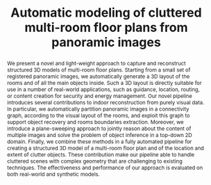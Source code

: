 ---
layout: publication
code: 2019-GGF-cluttered_floor_plans
title: "Automatic modeling of cluttered multi-room floor plans from panoramic images"
authors: Giovanni Pintore, Fabio Ganovelli, Alberto Jaspe-Villanueva, and Enrico Gobbetti
year: 2019
type: Journal Paper
journal: "Computers Graphics Forum"
pub-data: "38(7): 347-358, 2019"
abstract: "We present a novel and light-weight approach to capture and reconstruct structured 3D models of multi-room floor plans. Starting from a small set of registered panoramic images, we automatically generate a 3D layout of the rooms and of all the main objects inside. Such a 3D layout is directly suitable for use in a number of real-world applications, such as guidance, location, routing, or content creation for security and energy management. Our novel pipeline introduces several contributions to indoor reconstruction from purely visual data. In particular, we automatically partition panoramic images in a connectivity graph, according to the visual layout of the rooms, and exploit this graph to support object recovery and rooms boundaries extraction. Moreover, we introduce a plane-sweeping approach to jointly reason about the content of multiple images and solve the problem of object inference in a top-down 2D domain. Finally, we combine these methods in a fully automated pipeline for creating a structured 3D model of a multi-room floor plan and of the location and extent of clutter objects. These contribution make our pipeline able to handle cluttered scenes with complex geometry that are challenging to existing techniques. The effectiveness and performance of our approach is evaluated on both real-world and synthetic models."
projects: 
 - Indoor modelling
doi: 10.1111/cgf.13842
links:
 - {name: CRS4 Website, url: http://vic.crs4.it/vic/cgi-bin/bib-page.cgi?id=%27Pintore:2019:AMC%27}
bibtex: "@Article{Pintore:2019:AMC,\n
    author = {Giovanni Pintore and Fabio Ganovelli and Alberto Jaspe-Villanueva and Enrico Gobbetti},\n
    title = {Automatic modeling of cluttered multi-room floor plans from panoramic images},\n
    journal = {Computers Graphics Forum},\n
    volume = {38},\n
    number = {7},\n
    pages = {347--358},\n
    year = {2019},\n
    doi = {10.1111/cgf.13842},\n
    url = {http://vic.crs4.it/vic/cgi-bin/bib-page.cgi?id='Pintore:2019:AMC'},\n
}" 

---